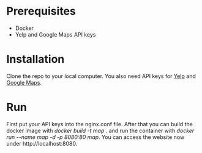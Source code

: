 # Prerequisites 
* Docker
* Yelp and Google Maps API keys

# Installation

Clone the repo to your local computer. You also need API keys for <a href="https://www.yelp.com/fusion">Yelp</a> and <a href="https://console.developers.google.com">Google Maps</a>.

# Run

First put your API keys into the nginx.conf file. After that you can build the docker image 
with _docker build -t map ._ and run the container with _docker run --name map -d -p 8080:80 map_.
You can access the website now under http://localhost:8080.

